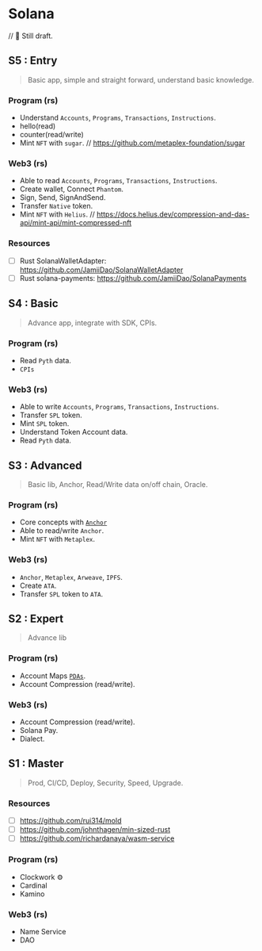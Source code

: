 # Solana

// 🚧 Still draft.

## S5 : Entry

> Basic app, simple and straight forward, understand basic knowledge.

### Program (rs)

- Understand `Accounts`, `Programs`, `Transactions`, `Instructions`.
- hello(read)
- counter(read/write)
- Mint `NFT` with `sugar`. // https://github.com/metaplex-foundation/sugar

### Web3 (rs)

- Able to read `Accounts`, `Programs`, `Transactions`, `Instructions`.
- Create wallet, Connect `Phantom`.
- Sign, Send, SignAndSend.
- Transfer `Native` token.
- Mint `NFT` with `Helius`. // https://docs.helius.dev/compression-and-das-api/mint-api/mint-compressed-nft

### Resources

- [ ] Rust SolanaWalletAdapter: https://github.com/JamiiDao/SolanaWalletAdapter
- [ ] Rust solana-payments: https://github.com/JamiiDao/SolanaPayments

<!-- [Enjoy S5 ➠](./s5) -->

## S4 : Basic

> Advance app, integrate with SDK, CPIs.

### Program (rs)

- Read `Pyth` data.
- `CPIs`

### Web3 (rs)

- Able to write `Accounts`, `Programs`, `Transactions`, `Instructions`.
- Transfer `SPL` token.
- Mint `SPL` token.
- Understand Token Account data.
- Read `Pyth` data.

<!-- [Enjoy S4 ➠](./s4) -->

## S3 : Advanced

> Basic lib, Anchor, Read/Write data on/off chain, Oracle.

### Program (rs)

- Core concepts with [`Anchor`](https://www.anchor-lang.com/docs/high-level-overview)
- Able to read/write `Anchor`.
- Mint `NFT` with `Metaplex`.

### Web3 (rs)

- `Anchor`, `Metaplex`, `Arweave`, `IPFS`.
- Create `ATA`.
- Transfer `SPL` token to `ATA`.

<!-- [Enjoy S3 ➠](./s3) -->

## S2 : Expert

> Advance lib

### Program (rs)

- Account Maps [`PDAs`](https://www.anchor-lang.com/docs/pdas).
- Account Compression (read/write).

### Web3 (rs)

- Account Compression (read/write).
- Solana Pay.
- Dialect.

<!-- [Enjoy S2 ➠](./s2) -->

## S1 : Master

> Prod, CI/CD, Deploy, Security, Speed, Upgrade.

### Resources

- [ ] https://github.com/rui314/mold
- [ ] https://github.com/johnthagen/min-sized-rust
- [ ] https://github.com/richardanaya/wasm-service

### Program (rs)

- Clockwork ⚙️
- Cardinal
- Kamino

### Web3 (rs)

- Name Service
- DAO
